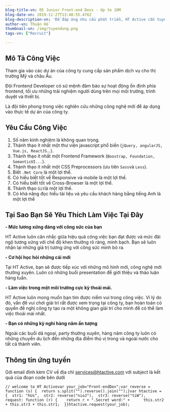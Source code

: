 ```yaml
---
blog-title-vn: 05 Junior Front-end Devs - Up to 10M
blog-date-vn: 2019-11-27T13:48:55.476Z
blog-description-vn: 'Để đáp ứng nhu cầu phát triển, HT Active cần tuyển 05 Front-end Developer.'
author-vn: Thuận Hồ
thumbnail-vn: /img/tuyendung.png
tags-vn: ["Recruit"]

---
```

## Mô Tả Công Việc

Tham gia vào các dự án của công ty cung cấp sản phẩm dịch vụ cho thị trường Mỹ và châu Âu.

Đội Frontend Developer có sứ mệnh đảm bảo sự hoạt động ổn định phía frontend, tối ưu những trải nghiệm người dùng trên mọi môi trường, trình duyệt và thiết bị.

Là đội tiên phong trong việc nghiên cứu những công nghệ mới để áp dụng vào thực tế dự án của công ty.

## Yêu Cầu Công Việc

1. Số năm kinh nghiệm là không quan trọng.
2. Thành thạo ít nhất một thư viện javascript phổ biến (`jQuery, angularJS, Vue.js, ReactJS`...).
3. Thành thạo ít nhất một Frontend Framework (`Boostrap, Foundation, SemanticUI...`).
4. Thành thạo ít nhất một CSS Preprocessors (ưu tiên `Sass`và `Less`).
5. Biết `.Net Core` là một lợi thế.
6. Có hiểu biết tốt về Responsive và mobile là một lợi thế.
7. Có hiểu biết tốt về Cross-Browser là một lợi thế.
8. Thành thạo `Git`là một lợi thế.
9. Có khả năng đọc hiểu tài liệu và yêu cầu khách hàng bằng tiếng Anh là một lợi thế

## Tại Sao Bạn Sẽ Yêu Thích Làm Việc Tại Đây

**\- Mức lương xứng đáng với công sức của bạn**

HT Active luôn cân nhắc giữa hiệu quả công việc bạn đạt được và mức đãi ngộ tương xứng với chế độ khen thưởng rõ ràng, minh bạch. Bạn sẽ luôn nhận lại những giá trị tương ứng với công sức mình bỏ ra.

**\- Cơ hội học hỏi những cái mới**

Tại HT Active, bạn sẽ được tiếp xúc với những mô hình mới, công nghệ mới thường xuyên. Luôn có những buổi presentation để giới thiệu và thảo luận hàng tuần.

**\- Làm việc trong một môi trường cực kỳ thoải mái.**

HT Active luôn mong muốn bạn tìm được niềm vui trong công việc. Vì lý do đó, vấn đề vui chơi giải trí rất được xem trọng tại công ty, bạn hoàn toàn có quyền đề nghị công ty tạo ra một không gian giải trí cho mình để có thể làm việc thoải mái nhất.

**\- Bạn có những kỳ nghỉ hàng năm ấn tượng**

Ngoài các buổi dã ngoại, party thường xuyên, hàng năm công ty luôn có những chuyến du lịch đến những địa điểm thú vị trong và ngoài nước cho tất cả thành viên.

## Thông tin ứng tuyển

Gởi email đính kèm CV về địa chỉ [services@htactive.com](services@htactive.com) với subject là kết quả của đoạn code bên dưới

```
// welcome to HT Activevar your_job="Front-endDev";var reverse = function (s) {  return s.split("").reverse().join("");}var htactive = {  str1: "hUs",  str2: reverse("nioJ"),  str3: reverse("tiW"),  request: function (r) {    return r + ".Secret word:" +      this.str2 + this.str3 + this.str1;  }}htactive.request(your_job);
```
